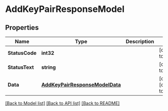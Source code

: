 # AddKeyPairResponseModel

## Properties
Name | Type | Description | Notes
------------ | ------------- | ------------- | -------------
**StatusCode** | **int32** |  | [default to null]
**StatusText** | **string** |  | [default to null]
**Data** | [**AddKeyPairResponseModelData**](AddKeyPairResponseModel_data.md) |  | [optional] [default to null]

[[Back to Model list]](../README.md#documentation-for-models) [[Back to API list]](../README.md#documentation-for-api-endpoints) [[Back to README]](../README.md)


